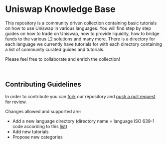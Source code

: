 # Uniswap Knowledge Base 

This repository is a community driven collection containing basic tutorials on how to use Uniswap in various languages.
You will find step by step guides on how to trade on Uniswap, how to provide liquidity, how to bridge funds to the various L2 solutions and many more.
There is a directory for each language we currently have tutorials for with each directory containing a list of community curated guides and tutorials.

Please feel free to collaborate and enrich the collection!

<br>

## Contributing Guidelines

In order to contribute you can [fork](https://docs.github.com/en/get-started/quickstart/fork-a-repo) our repository and [push a pull request](https://docs.github.com/en/pull-requests/collaborating-with-pull-requests/proposing-changes-to-your-work-with-pull-requests/about-pull-requests) for review. 

Changes allowed and supported are:

- Add a new language directory (directory name = language ISO 639-1 code according to this [list](https://en.wikipedia.org/wiki/List_of_ISO_639-1_codes))
- Add new tutorials 
- Propose new categories







